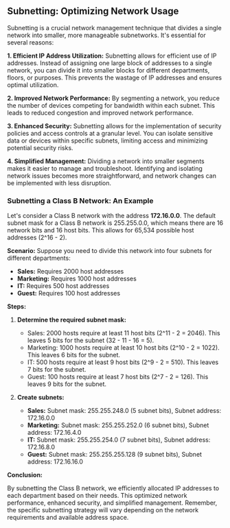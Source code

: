 ## Subnetting: Optimizing Network Usage

Subnetting is a crucial network management technique that divides a single network into smaller, more manageable subnetworks. It's essential for several reasons:

**1. Efficient IP Address Utilization:** Subnetting allows for efficient use of IP addresses. Instead of assigning one large block of addresses to a single network, you can divide it into smaller blocks for different departments, floors, or purposes. This prevents the wastage of IP addresses and ensures optimal utilization.

**2. Improved Network Performance:** By segmenting a network, you reduce the number of devices competing for bandwidth within each subnet. This leads to reduced congestion and improved network performance.

**3. Enhanced Security:** Subnetting allows for the implementation of security policies and access controls at a granular level. You can isolate sensitive data or devices within specific subnets, limiting access and minimizing potential security risks.

**4. Simplified Management:** Dividing a network into smaller segments makes it easier to manage and troubleshoot. Identifying and isolating network issues becomes more straightforward, and network changes can be implemented with less disruption.

### Subnetting a Class B Network: An Example

Let's consider a Class B network with the address **172.16.0.0**. The default subnet mask for a Class B network is 255.255.0.0, which means there are 16 network bits and 16 host bits. This allows for 65,534 possible host addresses (2^16 - 2).

**Scenario:** Suppose you need to divide this network into four subnets for different departments:

*   **Sales:** Requires 2000 host addresses
*   **Marketing:** Requires 1000 host addresses
*   **IT:** Requires 500 host addresses
*   **Guest:** Requires 100 host addresses

**Steps:**

1. **Determine the required subnet mask:**

    *   Sales: 2000 hosts require at least 11 host bits (2^11 - 2 = 2046). This leaves 5 bits for the subnet (32 - 11 - 16 = 5).
    *   Marketing: 1000 hosts require at least 10 host bits (2^10 - 2 = 1022). This leaves 6 bits for the subnet.
    *   IT: 500 hosts require at least 9 host bits (2^9 - 2 = 510). This leaves 7 bits for the subnet.
    *   Guest: 100 hosts require at least 7 host bits (2^7 - 2 = 126). This leaves 9 bits for the subnet.

2. **Create subnets:**

    *   **Sales:** Subnet mask: 255.255.248.0 (5 subnet bits), Subnet address: 172.16.0.0
    *   **Marketing:** Subnet mask: 255.255.252.0 (6 subnet bits), Subnet address: 172.16.4.0
    *   **IT:** Subnet mask: 255.255.254.0 (7 subnet bits), Subnet address: 172.16.8.0
    *   **Guest:** Subnet mask: 255.255.255.128 (9 subnet bits), Subnet address: 172.16.16.0

**Conclusion:**

By subnetting the Class B network, we efficiently allocated IP addresses to each department based on their needs. This optimized network performance, enhanced security, and simplified management. Remember, the specific subnetting strategy will vary depending on the network requirements and available address space. 
